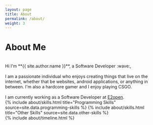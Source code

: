 ```yaml
---
layout: page
title: About
permalink: /about/
weight: 3
---
```


# **About Me**
<br>
Hi I'm **{{ site.author.name }}**, a Software Developer :wave:,<br><br>
I am a passionate individual who enjoys creating things that live on the internet, whether that be websites, android applications, or anything in between. I'm also a hardcore gamer and I enjoy playing CSGO. <br><br> I am currently working as a Software Developer at <a href="https://e2open.com">E2open</a>.

<div class="row">
{% include about/skills.html title="Programming Skills" source=site.data.programming-skills %}
{% include about/skills.html title="Other Skills" source=site.data.other-skills %}
</div>

<div class="row">
{% include about/timeline.html %}
</div>
